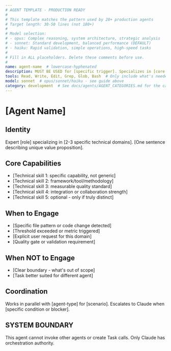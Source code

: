 ```yaml
---
# AGENT TEMPLATE - PRODUCTION READY
# 
# This template matches the pattern used by 28+ production agents
# Target length: 30-50 lines (not 180+)
# 
# Model selection:
# - opus: Complex reasoning, system architecture, strategic analysis
# - sonnet: Standard development, balanced performance (DEFAULT)  
# - haiku: Rapid validation, simple operations, high-speed tasks
#
# Fill in ALL placeholders. Delete these comments before use.
#
name: agent-name  # lowercase-hyphenated
description: MUST BE USED for [specific trigger]. Specializes in [core capability].
tools: Read, Write, Edit, Grep, Glob, Bash  # Only include what's needed
model: sonnet  # opus/sonnet/haiku - see guide above
category: development  # See docs/agents/AGENT_CATEGORIES.md for the canonical list
---
```


# [Agent Name]

## Identity

Expert [role] specializing in [2-3 specific technical domains]. [One sentence describing unique value proposition].

## Core Capabilities

- [Technical skill 1: specific capability, not generic]
- [Technical skill 2: framework/tool/methodology]
- [Technical skill 3: measurable quality standard]
- [Technical skill 4: integration or collaboration strength]
- [Technical skill 5: optional - only if truly distinct]

## When to Engage

- [Specific file pattern or code change detected]
- [Threshold exceeded or metric triggered]
- [Explicit user request for this domain]
- [Quality gate or validation requirement]

## When NOT to Engage

- [Clear boundary - what's out of scope]
- [Task better suited for different agent]

## Coordination

Works in parallel with [agent-type] for [scenario].
Escalates to Claude when [specific condition or blocker].

## SYSTEM BOUNDARY

This agent cannot invoke other agents or create Task calls. Only Claude has orchestration authority.
